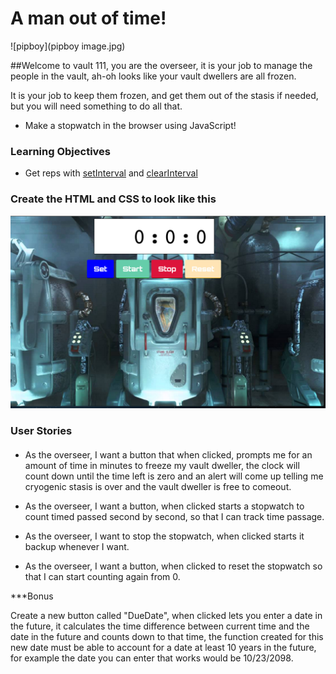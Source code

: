 # A man out of time!

![pipboy](pipboy image.jpg)

##Welcome to vault 111, you are the overseer, it is your job to manage the people in the vault, ah-oh looks like your vault dwellers are all frozen. 

It is your job to keep them frozen, and get them out of the stasis if needed, but you will need something to do all that.

* Make a stopwatch in the browser using JavaScript!

### Learning Objectives

* Get reps with [setInterval](https://developer.mozilla.org/en-US/docs/Web/API/WindowTimers/setInterval#Example) and [clearInterval](https://developer.mozilla.org/en-US/docs/Web/API/WindowTimers/clearInterval)

### Create the HTML and CSS to look like this

![sample](sample.jpg)

### User Stories

####
* As the overseer, I want a button that when clicked, prompts me for an amount of time in minutes to freeze my vault dweller, the clock will count down until the time left is zero and an alert will come up telling me cryogenic stasis is over and the vault dweller is free to comeout.

* As the overseer, I want a button, when clicked starts a stopwatch to count timed passed second by second, so that I can track time passage.

* As the overseer, I want to stop the stopwatch, when clicked starts it backup whenever I want.

* As the overseer, I want a button, when clicked to reset the stopwatch so that I can start counting again from 0.

***Bonus 

Create a new button called "DueDate", when clicked lets you enter a date in the future, it calculates the time difference between current time and the date in the future and counts down to that time, the function created for this new date must be able to account for a date at least 10 years in the future, for example the date you can enter that works would be 10/23/2098.





